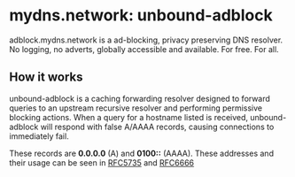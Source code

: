 # mydns.network: unbound-adblock

adblock.mydns.network is a ad-blocking, privacy preserving DNS resolver. No logging, no adverts, globally accessible and available. For free. For all.

## How it works
unbound-adblock is a caching forwarding resolver designed to forward queries to an upstream recursive resolver and performing permissive blocking actions. When a query for a hostname listed is received, unbound-adblock will respond with false A/AAAA records, causing connections to immediately fail.

These records are **0.0.0.0** (A) and **0100::** (AAAA). These addresses and their usage can be seen in [RFC5735](https://tools.ietf.org/html/rfc5735) and [RFC6666](https://tools.ietf.org/html/rfc6666)